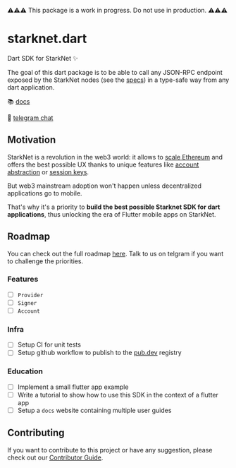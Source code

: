 ⚠️⚠️⚠️ This package is a work in progress. Do not use in production. ⚠️⚠️⚠️

# starknet.dart

Dart SDK for StarkNet ✨

The goal of this dart package is to be able to call any JSON-RPC endpoint exposed by the StarkNet nodes (see the [specs](https://github.com/starkware-libs/starknet-specs)) in a type-safe way from any dart application.

📚 [docs](https://pub.dev/packages/starknet)

💬 [telegram chat](https://t.me/+CWezjfLIRYc0MDY0)

## Motivation

StarkNet is a revolution in the web3 world: it allows to [scale Ethereum](https://docs.ethhub.io/ethereum-roadmap/layer-2-scaling/zk-rollups/) and offers the best possible UX thanks to unique features like [account abstraction](https://www.argent.xyz/blog/wtf-is-account-abstraction/) or [session keys](https://github.com/dontpanicdao/starknet-burner).

But web3 mainstream adoption won't happen unless decentralized applications go to mobile.

That's why it's a priority to **build the best possible Starknet SDK for dart applications**, thus unlocking the era of Flutter mobile apps on StarkNet.

## Roadmap

You can check out the full roadmap [here](https://github.com/users/gabsn/projects/1). Talk to us on telgram if you want to challenge the priorities.

### Features

- [ ] `Provider`
- [ ] `Signer`
- [ ] `Account`

### Infra

- [ ] Setup CI for unit tests
- [ ] Setup github workflow to publish to the [pub.dev](https://pub.dev) registry

### Education

- [ ] Implement a small flutter app example
- [ ] Write a tutorial to show how to use this SDK in the context of a flutter app
- [ ] Setup a `docs` website containing multiple user guides

## Contributing

If you want to contribute to this project or have any suggestion, please check out our [Contributor Guide](CONTRIBUTING.md).
